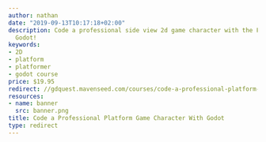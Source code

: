 ```yaml
---
author: nathan
date: "2019-09-13T10:17:18+02:00"
description: Code a professional side view 2d game character with the Free game engine
  Godot!
keywords:
- 2D
- platform
- platformer
- godot course
price: $19.95
redirect: //gdquest.mavenseed.com/courses/code-a-professional-platform-game-character-with-godot
resources:
- name: banner
  src: banner.png
title: Code a Professional Platform Game Character With Godot
type: redirect
---
```

